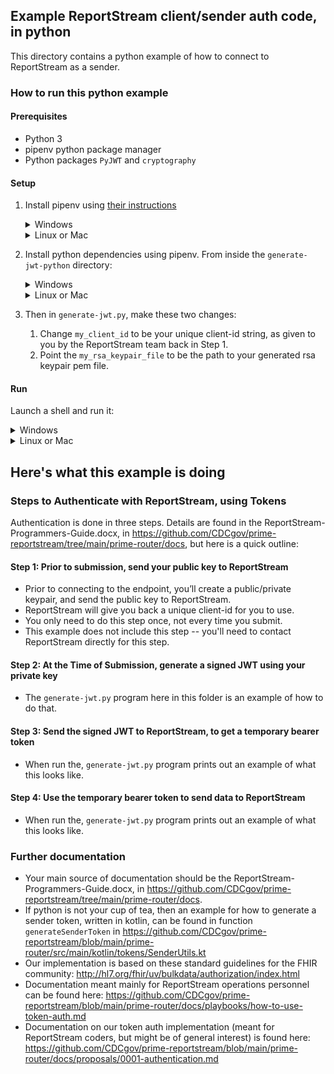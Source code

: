## Example ReportStream client/sender auth code, in python

This directory contains a python example of how to connect to ReportStream as a sender.

### How to run this python example

#### Prerequisites

- Python 3
- pipenv python package manager
- Python packages `PyJWT` and `cryptography`

#### Setup

1. Install pipenv using [their instructions](https://pipenv.pypa.io/en/latest/installation/)
    <details>
      <summary>Windows</summary>

      ```bash
      python3.exe -m pip install --user pipenv
      ```
    </details>

    <details>
      <summary>Linux or Mac</summary>

      ```bash
      python3 -m pip install --user pipenv
      ```
    </details>
       
2. Install python dependencies using pipenv. From inside the `generate-jwt-python` directory:
    <details>
      <summary>Windows</summary>
    
      ```bash
      python3.exe -m pipenv install
      ```
    </details>

    <details>
      <summary>Linux or Mac</summary>
    
      ```bash
      python3 -m pipenv install
      ```
    </details>

3. Then in `generate-jwt.py`, make these two changes:
    1. Change `my_client_id` to be your unique client-id string, as given to you by the ReportStream team back in Step 1.
    2. Point the `my_rsa_keypair_file` to be the path to your generated rsa keypair pem file.

#### Run

Launch a shell and run it:

<details>
  <summary>Windows</summary>

  ```bash
  python3.exe -m pipenv shell
  python .\generate-jwt.py
  ```
</details>

<details>
  <summary>Linux or Mac</summary>

  ```bash
  python3 -m pipenv shell
  python ./generate-jwt.py
  ```
</details>

## Here's what this example is doing

### Steps to Authenticate with ReportStream, using Tokens

Authentication is done in three steps.   Details are found in the ReportStream-Programmers-Guide.docx, in https://github.com/CDCgov/prime-reportstream/tree/main/prime-router/docs, but here is a quick outline:

#### Step 1:  Prior to submission, send your public key to ReportStream

- Prior to connecting to the endpoint, you’ll create a public/private keypair, and send the public key to ReportStream.
- ReportStream will give you back a unique client-id for you to use.
- You only need to do this step once, not every time you submit. 
- This example does not include this step -- you'll need to contact ReportStream directly for this step.

#### Step 2:  At the Time of Submission, generate a signed JWT using your private key

- The `generate-jwt.py` program here in this folder is an example of how to do that.

#### Step 3:  Send the signed JWT to ReportStream, to get a temporary bearer token

- When run the, `generate-jwt.py` program prints out an example of what this looks like.

#### Step 4:  Use the temporary bearer token to send data to ReportStream

- When run the, `generate-jwt.py` program prints out an example of what this looks like.


### Further documentation

- Your main source of documentation should be the ReportStream-Programmers-Guide.docx, in https://github.com/CDCgov/prime-reportstream/tree/main/prime-router/docs.
- If python is not your cup of tea, then an example for how to generate a sender token, written in kotlin, can be found in function `generateSenderToken` in https://github.com/CDCgov/prime-reportstream/blob/main/prime-router/src/main/kotlin/tokens/SenderUtils.kt
- Our implementation is based on these standard guidelines for the FHIR community:  http://hl7.org/fhir/uv/bulkdata/authorization/index.html
- Documentation meant mainly for ReportStream operations personnel can be found here:  https://github.com/CDCgov/prime-reportstream/blob/main/prime-router/docs/playbooks/how-to-use-token-auth.md
- Documentation on our token auth implementation (meant for ReportStream coders, but might be of general interest) is found here:  https://github.com/CDCgov/prime-reportstream/blob/main/prime-router/docs/proposals/0001-authentication.md
